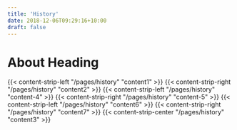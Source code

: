 ```yaml
---
title: 'History'
date: 2018-12-06T09:29:16+10:00
draft: false
---
```


# About Heading

{{< content-strip-left "/pages/history" "content1" >}}
{{< content-strip-right "/pages/history" "content2" >}}
{{< content-strip-left "/pages/history" "content-4" >}}
{{< content-strip-right "/pages/history" "content-5" >}}
{{< content-strip-left "/pages/history" "content6" >}}
{{< content-strip-right "/pages/history" "content7" >}}
{{< content-strip-center "/pages/history" "content3" >}}
